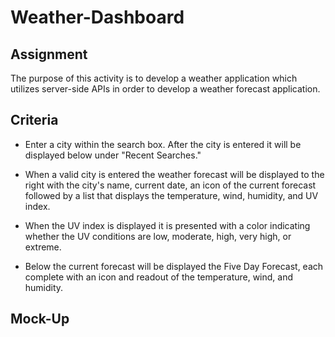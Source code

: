 # Weather-Dashboard

## Assignment

The purpose of this activity is to develop a weather application which utilizes server-side APIs in order to develop a weather forecast application.

## Criteria

* Enter a city within the search box. After the city is entered it will be displayed below under "Recent Searches."

* When a valid city is entered the weather forecast will be displayed to the right with the city's name, current date, an icon of the current forecast followed by a list that displays the temperature, wind, humidity, and UV index. 

* When the UV index is displayed it is presented with a color indicating whether the UV conditions are low, moderate, high, very high, or extreme. 

* Below the current forecast will be displayed the Five Day Forecast, each complete with an icon and readout of the temperature, wind, and humidity.

## Mock-Up

